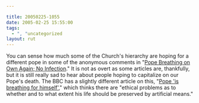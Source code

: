 ```yaml
---

title: 20050225-1055
date: 2005-02-25 15:55:00
tags:
  - ", "uncategorized
layout: rut
---
```


You can sense how much some of the Church's hierarchy are hoping
for a different pope in some of the anonymous comments in "<a href="http://apnews.myway.com/article/20050225/D88FHNMO0.html">Pope
Breathing on Own Again; No Infection</a>."  It is not as
overt as some articles are, thankfully, but it is still
really sad to hear about people hoping to capitalize on our
Pope's death.  The BBC has a slightly different article on this,
"<a href="http://news.bbc.co.uk/2/hi/europe/4296537.stm">Pope 'is
breathing for himself'</a>," which thinks there are "ethical problems
as to whether and to what extent his life should be preserved by
artificial means."

